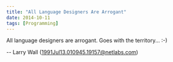 ```yaml
---
title: "All Language Designers Are Arrogant"
date: 2014-10-11
tags: [Programming]
---
```


All language designers are arrogant.  Goes with the territory... :-)

-- Larry Wall (<1991Jul13.010945.19157@netlabs.com>)
